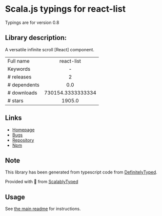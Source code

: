
# Scala.js typings for react-list

Typings are for version 0.8

## Library description:
A versatile infinite scroll [React] component.

|                    |                 |
| ------------------ | :-------------: |
| Full name          | react-list |
| Keywords           | - |
| # releases         | 2 |
| # dependents       | 0.0 |
| # downloads        | 730154.3333333334 |
| # stars            | 1905.0 |

## Links
- [Homepage](https://github.com/caseywebdev/react-list#readme)
- [Bugs](https://github.com/caseywebdev/react-list/issues)
- [Repository](https://github.com/caseywebdev/react-list)
- [Npm](https://www.npmjs.com/package/react-list)
    


## Note
This library has been generated from typescript code from [DefinitelyTyped](https://definitelytyped.org).

Provided with :purple_heart: from [ScalablyTyped](https://github.com/oyvindberg/ScalablyTyped)

## Usage
See [the main readme](../../readme.md) for instructions.


